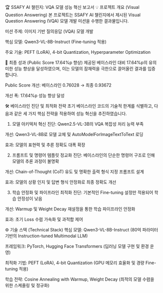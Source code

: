🏆 SSAFY AI 챌린지: VQA 모델 성능 혁신 보고서
💡 프로젝트 개요 (Visual Question Answering)
본 프로젝트는 SSAFY AI 챌린지에서 제시된 Visual Question Answering (VQA) 모델 개발 미션을 수행한 결과물입니다.

미션 주제: 이미지 기반 질의응답 (VQA) 모델 개발

핵심 모델: Qwen3-VL-8B-Instruct (Fine-tuning 적용)

주요 기술: PEFT (LoRA), 4-bit Quantization, Hyperparameter Optimization

🚀 최종 성과 (Public Score 17.64%p 향상)
제공된 베이스라인 대비 17.64%p의 유의미한 성능 향상을 달성하였으며, 이는 모델의 잠재력을 극한으로 끌어올린 결과를 입증합니다.

Public Score 개선: 베이스라인 0.76028 → 최종 0.93672

개선 폭: 17.64%p 성능 향상 달성

🛠️ 베이스라인 진단 및 최적화 전략
초기 베이스라인 코드의 기술적 한계를 식별하고, 다음과 같은 세 가지 핵심 전략을 적용하여 성능 혁신을 추진하였습니다.

1. 모델 아키텍처 혁신
진단: Qwen2.5-VL-3B의 VQA 복잡성 처리 능력 부족

개선: Qwen3-VL-8B로 모델 교체 및 AutoModelForImageTextToText 로딩

효과: 모델의 표현력 및 추론 정확도 대폭 확장

2. 프롬프트 및 명령어 템플릿 정교화
진단: 베이스라인의 단순한 명령어 구조로 인해 모델의 추론 과정이 불명확

개선: Chain-of-Thought (CoT) 유도 및 명확한 출력 형식 지정 프롬프트 설계

효과: 모델의 상황 인지 및 답변 형식 안정화로 최종 정확도 개선

3. 학습 안정화 및 파이프라인 최적화
진단: 기본적인 Fine-tuning 설정만 적용되어 학습 안정성이 낮음

개선: Warmup 및 Weight Decay 재설정을 통한 학습 파이프라인 안정화

효과: 초기 Loss 수렴 가속화 및 과적합 제어

⚙️ 기술 스택 (Technical Stack)
핵심 모델: Qwen3-VL-8B-Instruct (80억 파라미터 기반의 Instruction-tuned Multimodal LLM)

프레임워크: PyTorch, Hugging Face Transformers (딥러닝 모델 구현 및 환경 운영)

최적화 기법: PEFT (LoRA), 4-bit Quantization (GPU 메모리 효율화 및 경량 Fine-tuning 적용)

학습 전략: Cosine Annealing with Warmup, Weight Decay (최적의 모델 수렴을 위한 스케줄링 및 정규화)
